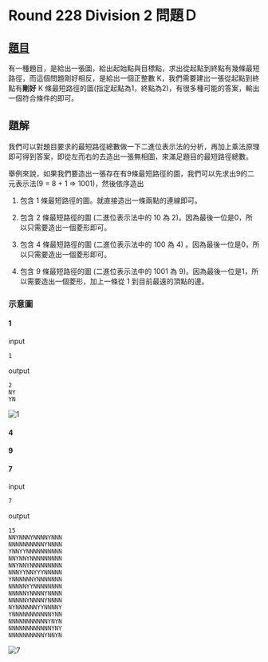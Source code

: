 # Round 228 Division 2 問題Ｄ

## [題目](http://codeforces.com/contest/389/problem/D)

有一種題目，是給出一張圖，給出起始點與目標點，求出從起點到終點有幾條最短路徑，而這個問題剛好相反，是給出一個正整數 K，我們需要建出一張從起點到終點有**剛好** K 條最短路徑的圖(指定起點為1，終點為2)，有很多種可能的答案，輸出一個符合條件的即可。

## 題解

我們可以對題目要求的最短路徑總數做一下二進位表示法的分析，再加上乘法原理即可得到答案，即從左而右的去造出一張無相圖，來滿足題目的最短路徑總數。

舉例來說，如果我們要造出一張存在有9條最短路徑的圖，我們可以先求出9的二元表示法(9 = 8 + 1 => 1001)，然後依序造出

1. 包含 1 條最短路徑的圖。就直接造出一條兩點的連線即可。

2. 包含 2 條最短路徑的圖 (二進位表示法中的 10 為 2)。因為最後一位是0，所以只需要造出一個菱形即可。

3. 包含 4 條最短路徑的圖 (二進位表示法中的 100 為 4) 。因為最後一位是0，所以只需要造出一個菱形即可。

4. 包含 9 條最短路徑的圖 (二進位表示法中的 1001 為 9)。因為最後一位是1，所以需要造出一個菱形，加上一條從 1 到目前最遠的頂點的邊。

### 示意圖

#### 1

input
```
1
```

output
```
2
NY
YN
```

![1](https://i.imgur.com/dcv1WxG.png)



#### 4



#### 9



#### 7

input
```
7
```

output
```
15
NNYNNNYNNNNYNNN
NNNNNNNNNNYNNNN
YNNYYNNNNNNNNNN
NNYNNYNNNNNNNNN
NNYNNYNNNNNNNNN
NNNYYNNYYYNNNNN
YNNNNNNYNNNNNNN
NNNNNYYNNNNNNNN
NNNNNYNNNNYNNNN
NNNNNYNNNNYNNNN
NYNNNNNNYYNNNNY
YNNNNNNNNNNNYNN
NNNNNNNNNNNYNYN
NNNNNNNNNNNNYNY
NNNNNNNNNNYNNYN
```

![7](https://i.imgur.com/NHIyHOQ.png)
